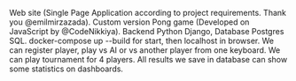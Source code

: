 Web site (Single Page Application according to project requirements. Thank you @emilmirzazada). 
Custom version Pong game (Developed on JavaScript by @CodeNikkiya). 
Backend Python Django,
Database Postgres SQL.
docker-compose up --build for start, then localhost in browser. 
We can register player, play vs AI or vs another player from one keyboard. 
We can play tournament for 4 players.
All results we save in database can show some statistics on dashboards.
